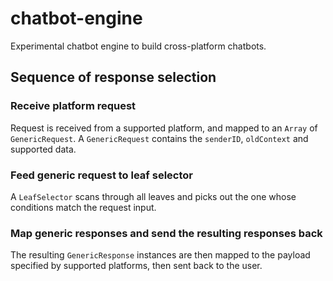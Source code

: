 # chatbot-engine

Experimental chatbot engine to build cross-platform chatbots.

## Sequence of response selection

### Receive platform request

Request is received from a supported platform, and mapped to an `Array` of `GenericRequest`. A `GenericRequest` contains the `senderID`, `oldContext` and supported data.

### Feed generic request to leaf selector

A `LeafSelector` scans through all leaves and picks out the one whose conditions match the request input.

### Map generic responses and send the resulting responses back

The resulting `GenericResponse` instances are then mapped to the payload specified by supported platforms, then sent back to the user.
